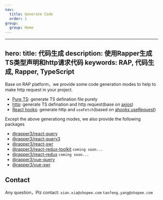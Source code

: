 ```yaml
---
nav:
  title: Generate Code
  order: 1
group:
  group: Home
---
```


---
hero:
  title: 代码生成
  description: 使用Rapper生成TS类型声明和http请求代码
  keywords: RAP, 代码生成, Rapper, TypeScript
---

Base on RAP platform，we provide some code generation modes to help to make
http request in your project.

- [Pure TS](./code/ts): generate TS defination file purely
- [http](./code/http): generate TS defination and http request(base on [axios](https://github.com/axios/axios))
- [React hooks](./code/react): generate http and `useFetch`(based on [ahooks useRequest](https://ahooks.js.org/hooks/use-request/index))

Except the above generationg modes, we also provide the following packages

- [@rapper3/react-query](./code/react/react-query)
- [@rapper3/react-query3](./code/react/react-query3)
- [@rapper3/react-swr](./code/react/react-swr)
- [@rapper3/react-redux-toolkit](./code/react/redux-toolkit) `coming soon...`
- [@rapper3/react-redux](./code/react/redux) `coming soon...`
- [@rapper3/vue-query]('./code/vue/vue-query')
- [@rapper3/vue-swr](./code/vue/vue-swr)

## Contact

Any question，Plz contact: `xian.xia@shopee.com` `taofeng.yang@shopee.com`
